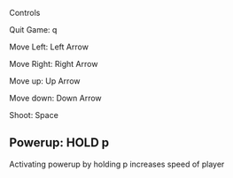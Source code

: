 Controls

Quit Game: q

Move Left: Left Arrow

Move Right: Right Arrow

Move up: Up Arrow

Move down: Down Arrow

Shoot: Space

Powerup: HOLD p
--------------
Activating powerup by holding p increases speed of player

